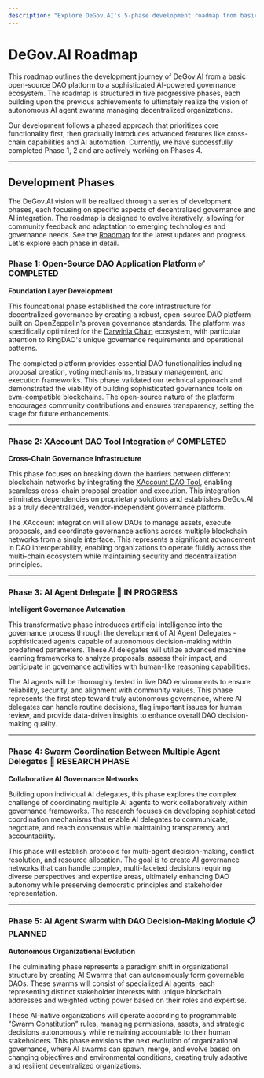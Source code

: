 ```yaml
---
description: "Explore DeGov.AI's 5-phase development roadmap from basic DAO platform to sophisticated AI-powered governance ecosystem with autonomous agent swarms."
---
```


# DeGov.AI Roadmap

This roadmap outlines the development journey of DeGov.AI from a basic open-source DAO platform to a sophisticated AI-powered governance ecosystem. The roadmap is structured in five progressive phases, each building upon the previous achievements to ultimately realize the vision of autonomous AI agent swarms managing decentralized organizations.

Our development follows a phased approach that prioritizes core functionality first, then gradually introduces advanced features like cross-chain capabilities and AI automation. Currently, we have successfully completed Phase 1, 2 and are actively working on Phases 4.

---

## Development Phases

The DeGov.AI vision will be realized through a series of development phases, each focusing on specific aspects of decentralized governance and AI integration. The roadmap is designed to evolve iteratively, allowing for community feedback and adaptation to emerging technologies and governance needs. See the [Roadmap](https://github.com/ringecosystem/collaboration/blob/master/rfps/dao-ai-agent.md) for the latest updates and progress. Let's explore each phase in detail.

### Phase 1: Open-Source DAO Application Platform ✅ **COMPLETED**

**Foundation Layer Development**

This foundational phase established the core infrastructure for decentralized governance by creating a robust, open-source DAO platform built on OpenZeppelin's proven governance standards. The platform was specifically optimized for the [Darwinia Chain](https://darwinia.network/) ecosystem, with particular attention to RingDAO's unique governance requirements and operational patterns.

The completed platform provides essential DAO functionalities including proposal creation, voting mechanisms, treasury management, and execution frameworks. This phase validated our technical approach and demonstrated the viability of building sophisticated governance tools on evm-compatible blockchains. The open-source nature of the platform encourages community contributions and ensures transparency, setting the stage for future enhancements.

---

### Phase 2: XAccount DAO Tool Integration ✅ **COMPLETED**

**Cross-Chain Governance Infrastructure**

This phase focuses on breaking down the barriers between different blockchain networks by integrating the [XAccount DAO Tool](https://xaccount.degov.ai/), enabling seamless cross-chain proposal creation and execution. This integration eliminates dependencies on proprietary solutions and establishes DeGov.AI as a truly decentralized, vendor-independent governance platform.

The XAccount integration will allow DAOs to manage assets, execute proposals, and coordinate governance actions across multiple blockchain networks from a single interface. This represents a significant advancement in DAO interoperability, enabling organizations to operate fluidly across the multi-chain ecosystem while maintaining security and decentralization principles.

---

### Phase 3: AI Agent Delegate 🚧 **IN PROGRESS**

**Intelligent Governance Automation**

This transformative phase introduces artificial intelligence into the governance process through the development of AI Agent Delegates - sophisticated agents capable of autonomous decision-making within predefined parameters. These AI delegates will utilize advanced machine learning frameworks to analyze proposals, assess their impact, and participate in governance activities with human-like reasoning capabilities.

The AI agents will be thoroughly tested in live DAO environments to ensure reliability, security, and alignment with community values. This phase represents the first step toward truly autonomous governance, where AI delegates can handle routine decisions, flag important issues for human review, and provide data-driven insights to enhance overall DAO decision-making quality.

---

### Phase 4: Swarm Coordination Between Multiple Agent Delegates 🔬 **RESEARCH PHASE**

**Collaborative AI Governance Networks**

Building upon individual AI delegates, this phase explores the complex challenge of coordinating multiple AI agents to work collaboratively within governance frameworks. The research focuses on developing sophisticated coordination mechanisms that enable AI delegates to communicate, negotiate, and reach consensus while maintaining transparency and accountability.

This phase will establish protocols for multi-agent decision-making, conflict resolution, and resource allocation. The goal is to create AI governance networks that can handle complex, multi-faceted decisions requiring diverse perspectives and expertise areas, ultimately enhancing DAO autonomy while preserving democratic principles and stakeholder representation.

---

### Phase 5: AI Agent Swarm with DAO Decision-Making Module 📋 **PLANNED**

**Autonomous Organizational Evolution**

The culminating phase represents a paradigm shift in organizational structure by creating AI Swarms that can autonomously form governable DAOs. These swarms will consist of specialized AI agents, each representing distinct stakeholder interests with unique blockchain addresses and weighted voting power based on their roles and expertise.

These AI-native organizations will operate according to programmable "Swarm Constitution" rules, managing permissions, assets, and strategic decisions autonomously while remaining accountable to their human stakeholders. This phase envisions the next evolution of organizational governance, where AI swarms can spawn, merge, and evolve based on changing objectives and environmental conditions, creating truly adaptive and resilient decentralized organizations.
